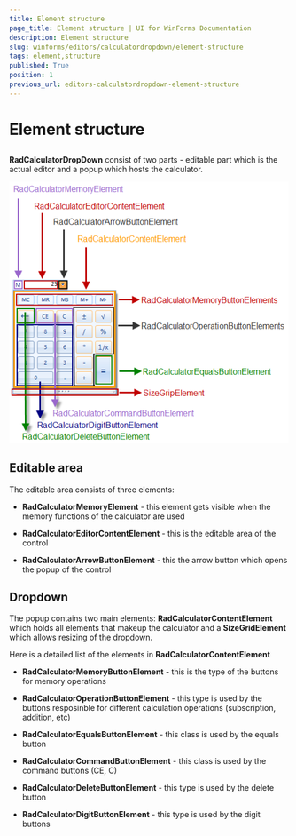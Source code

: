 ```yaml
---
title: Element structure
page_title: Element structure | UI for WinForms Documentation
description: Element structure
slug: winforms/editors/calculatordropdown/element-structure
tags: element,structure
published: True
position: 1
previous_url: editors-calculatordropdown-element-structure
---
```


# Element structure



## 

__RadCalculatorDropDown__ consist of two parts - editable part which is the actual editor and a popup which hosts the calculator.

![editors-calculator-element-structure 001](images/editors-calculator-element-structure001.png)

## Editable area

The editable area consists of three elements:

* __RadCalculatorMemoryElement__ - this element gets visible when the memory functions of the calculator are used
            

* __RadCalculatorEditorContentElement__ - this is the editable area of the control
            

* __RadCalculatorArrowButtonElement__ - this the arrow button which opens the popup of the control
            

## Dropdown

The popup contains two main elements: __RadCalculatorContentElement__ which holds all elements that makeup the calculator and a __SizeGridElement__ which allows resizing of the dropdown. 
        

Here is a detailed list of the elements in __RadCalculatorContentElement__

* __RadCalculatorMemoryButtonElement__ - this is the type of the buttons for memory operations
            

* __RadCalculatorOperationButtonElement__ - this type is used by the buttons resposinble for different calculation operations (subscription, addition, etc)
            

* __RadCalculatorEqualsButtonElement__ - this class is used by the equals button
            

* __RadCalculatorCommandButtonElement__ - this class is used by the command buttons (CE, C)
            

* __RadCalculatorDeleteButtonElement__ - this type is used by the delete button
            

* __RadCalculatorDigitButtonElement__ - this type is used by the digit buttons
            

